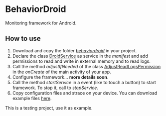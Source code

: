 # BehaviorDroid
Monitoring framework for Android.


## How to use

1. Download and copy the folder [*behaviordroid*](https://github.com/alexissilva/behaviordroid/tree/master/app/src/main/java/behaviordroid) in your project.
2. Declare the class [DroidService](https://github.com/alexissilva/behaviordroid/blob/master/app/src/main/java/behaviordroid/DroidService.java) as service in the *manifest* and add permissions to read and write in external memory and to read logs.
3. Call the method *adjustIfNeeded* of the class [AdjustReadLogsPermission](https://github.com/alexissilva/behaviordroid/blob/master/app/src/main/java/behaviordroid/util/AdjustReadLogsPermission.java) in the *onCreate* of the main activity of your app.
4. Configure the framework...  **more details soon**.
5. Call the method *startService* in a event (like to touch a button) to start framework. To stop it, call to *stopService*.
6. Copy configuration files and strace on your device. You can download example files [here](https://github.com/alexissilva/behaviordroid/tree/master/example_files).

This is a testing project, use it as example.

